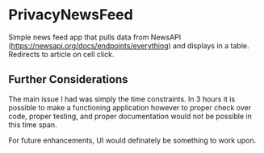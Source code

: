 # PrivacyNewsFeed

Simple news feed app that pulls data from NewsAPI (https://newsapi.org/docs/endpoints/everything) and displays in a table. Redirects to article on cell click.

## Further Considerations 
The main issue I had was simply the time constraints. In 3 hours it is possible to make a functioning application however to proper check over code, proper testing, and proper documentation would not be possible in this time span. 

For future enhancements, UI would definately be something to work upon.
